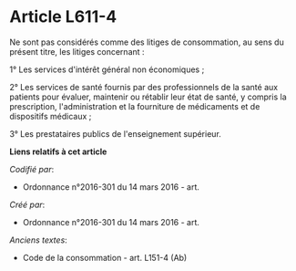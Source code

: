 # Article L611-4

Ne sont pas considérés comme des litiges de consommation, au sens du présent titre, les litiges concernant :

1° Les services d'intérêt général non économiques ;

2° Les services de santé fournis par des professionnels de la santé aux patients pour évaluer, maintenir ou rétablir leur
état de santé, y compris la prescription, l'administration et la fourniture de médicaments et de dispositifs médicaux ;

3° Les prestataires publics de l'enseignement supérieur.

**Liens relatifs à cet article**

_Codifié par_:

  - Ordonnance n°2016-301 du 14 mars 2016 - art.

_Créé par_:

  - Ordonnance n°2016-301 du 14 mars 2016 - art.

_Anciens textes_:

  - Code de la consommation - art. L151-4 (Ab)

